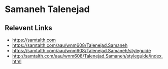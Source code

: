 # Samaneh Talenejad

## Relevent Links
- https://samtalth.com
- https://samtalth.com/aau/wnm608/Talenejad.Samaneh
- https://samtalth.com/aau/wnm608/Talenejad.Samaneh/styleguide
- http://samtalth.com/aau/wnm608/Talenejad.Samaneh/styleguide/index.html
